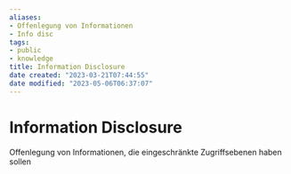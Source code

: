 ```yaml
---
aliases: 
- Offenlegung von Informationen
- Info disc
tags:
- public
- knowledge
title: Information Disclosure
date created: "2023-03-21T07:44:55"
date modified: "2023-05-06T06:37:07"
---
```


# Information Disclosure
Offenlegung von Informationen, die eingeschränkte Zugriffsebenen haben sollen
